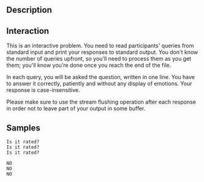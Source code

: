 ## Description

<div></div><div><h2>Interaction</h2><p>This is an interactive problem. You need to read participants' queries from standard input and print your responses to standard output. You don't know the number of queries upfront, so you'll need to process them as you get them; you'll know you're done once you reach the end of the file.</p><p>In each query, you will be asked the question, written in one line. You have to answer it correctly, patiently and without any display of emotions. Your response is case-insensitive.</p><p>Please make sure to use the stream flushing operation after each response in order not to leave part of your output in some buffer.</p></div>

## Samples

```input1
Is it rated?
Is it rated?
Is it rated?
```

```output1
NO
NO
NO
```



